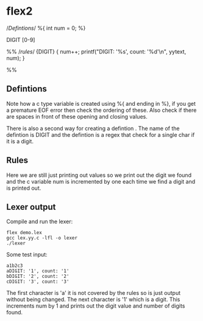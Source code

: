 # flex2

/*Defintions*/
%{
int num = 0;
%}

DIGIT  [0-9]

%%
 /*rules*/
{DIGIT} { num++; printf("DIGIT: '%s', count: '%d'\n", yytext, num); }

%%

## Defintions
Note how a c type variable is created using %{ and ending in %}, if you get a premature EOF error then check the ordering of these. Also check if there are spaces in front of these opening and closing values.

There is also a second way for creating a defintion <name> <definition>. The name of the defintion is DIGIT and the defintion is a regex that check for a single char if it is a digit.

## Rules
Here we are still just printing out values so we print out the digit we found and the c variable num is incremented by one each time we find a digit and is printed out.

## Lexer output
Compile and run the lexer:
```
flex demo.lex
gcc lex.yy.c -lfl -o lexer
./lexer
```

Some test input:
```
a1b2c3
aDIGIT: '1', count: '1'
bDIGIT: '2', count: '2'
cDIGIT: '3', count: '3'
```

The first character is 'a' it is not covered by the rules so is just output without being changed. The next character is '1' which is a digit. This increments num by 1 and prints out the digit value and number of digits found.
 